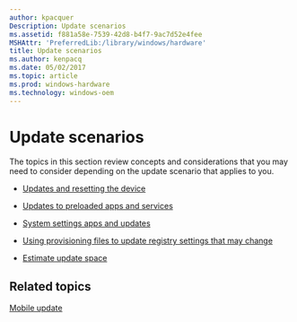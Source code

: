 ```yaml
---
author: kpacquer
Description: Update scenarios
ms.assetid: f881a58e-7539-42d8-b4f7-9ac7d52e4fee
MSHAttr: 'PreferredLib:/library/windows/hardware'
title: Update scenarios
ms.author: kenpacq
ms.date: 05/02/2017
ms.topic: article
ms.prod: windows-hardware
ms.technology: windows-oem
---
```


# Update scenarios


The topics in this section review concepts and considerations that you may need to consider depending on the update scenario that applies to you.

-   [Updates and resetting the device](updates-and-resetting-the-phone.md)

-   [Updates to preloaded apps and services](updates-to-preloaded-apps-and-services.md)

-   [System settings apps and updates](system-settings-apps-and-updates.md)

-   [Using provisioning files to update registry settings that may change](using-provisioning-files-to-update-registry-settings-that-may-change.md)

-   [Estimate update space](estimate-update-space.md)

## <span id="related_topics"></span>Related topics


[Mobile update](index.md)

 





